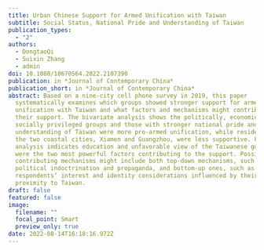 ```yaml
---
title: Urban Chinese Support for Armed Unification with Taiwan
subtitle: Social Status, National Pride and Understanding of Taiwan
publication_types:
  - "2"
authors:
  - DongtaoQi
  - Suixin Zhang
  - admin
doi: 10.1080/10670564.2022.2107390
publication: in *Journal of Contemporary China*
publication_short: in *Journal of Contemporary China*
abstract: Based on a nine-city cell phone survey in 2019, this paper
  systematically examines which groups showed stronger support for armed
  unification with Taiwan and what factors and mechanisms might contribute to
  their support. The bivariate analysis shows the politically, economically, and
  socially privileged groups and those with stronger national pride and more
  understanding of Taiwan were more pro-armed unification, while residents of
  the two coastal cities, Xiamen and Guangzhou, were less supportive. Further
  analysis indicates education and unfavorable view of the Taiwanese government
  were the two most powerful factors contributing to the support. Possible
  contributing mechanisms might include both top-down mechanisms, such as
  political indoctrination and propaganda, and bottom-up ones, such as the
  respondents’ interest and identity considerations influenced by their city’s
  proximity to Taiwan.
draft: false
featured: false
image:
  filename: ""
  focal_point: Smart
  preview_only: true
date: 2022-08-14T16:18:16.972Z
---
```

